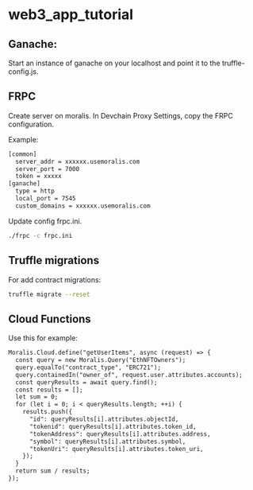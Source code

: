 # web3_app_tutorial


## Ganache:

Start an instance of ganache on your localhost and point it to the truffle-config.js.

## FRPC
Create server on moralis.
In Devchain Proxy Settings, copy the FRPC configuration.

Example:

```txt
[common]
  server_addr = xxxxxx.usemoralis.com
  server_port = 7000
  token = xxxxx
[ganache]
  type = http
  local_port = 7545
  custom_domains = xxxxxx.usemoralis.com
```
Update config frpc.ini.

```bash
./frpc -c frpc.ini 
```
## Truffle migrations

For add contract migrations:
```bash
truffle migrate --reset
```

## Cloud Functions

Use this for example:

```txt
Moralis.Cloud.define("getUserItems", async (request) => {
  const query = new Moralis.Query("EthNFTOwners");
  query.equalTo("contract_type", "ERC721");
  query.containedIn("owner_of", request.user.attributes.accounts);
  const queryResults = await query.find();
  const results = [];
  let sum = 0;
  for (let i = 0; i < queryResults.length; ++i) {
    results.push({
      "id": queryResults[i].attributes.objectId,
      "tokenid": queryResults[i].attributes.token_id,
      "tokenAddress": queryResults[i].attributes.address,
      "symbol": queryResults[i].attributes.symbol,
      "tokenUri": queryResults[i].attributes.token_uri,
    });
  }
  return sum / results;
});
```